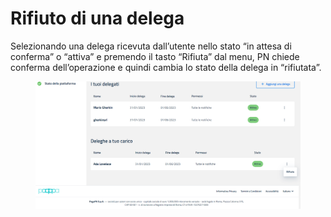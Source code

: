 # Rifiuto di una delega

Selezionando una delega ricevuta dall’utente nello stato “in attesa di conferma” o “attiva” e premendo il tasto “Rifiuta” dal menu, PN chiede conferma dell’operazione e quindi cambia lo stato della delega in “rifiutata”.

<figure><img src="../../../../.gitbook/assets/image (5).png" alt=""><figcaption></figcaption></figure>
